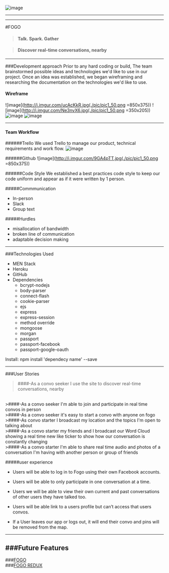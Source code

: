 ![image](http://i.imgur.com/FbU4l4h.png)

---
---
#FOGO
>#### Talk. Spark. Gather

>#### Discover real-time conversations, nearby

---
###Development approach 
Prior to any hard coding or build, The team brainstormed possible ideas and technologies we'd like to use in our project. Once an idea was established, we began wireframing and researching the documentation on the technologies we'd like to use. 


#### Wireframe
![image](http://i.imgur.com/ucAcKkR.jpg(./pic/pic1_50.png =850x375))
![image](http://i.imgur.com/Ne3nvX6.jpg(./pic/pic1_50.png =350x205))
![image]()
![image]()

___



#### Team Workflow



######Trello
We used Trello to manage our product, technical requirements and work flow. 
![image](http://i.imgur.com/mHg46Ix.png)


######Github
![image](http://i.imgur.com/9GA4pTT.jpg(./pic/pic1_50.png =850x375))


######Code Style
We established a best practices code style to keep our code uniform and appear as if it were written by 1 person. 

#####Commmunication
- In-person
- Slack
- Group text

#####Hurdles
- misallocation of bandwidth
- broken line of communication
- adaptable decision making

---
###Technologies Used
- MEN Stack
- Heroku
- GitHub
- Dependencies
	- bcrypt-nodejs
	- body-parser
	- connect-flash
	- cookie-parser
	- ejs
	- express
	- express-session
	- method override
	- mongoose
	- morgan
	- passport
	- passport-facebook
	- passport-google-oauth
	
Install: npm install 'dependecy name' --save 

---

###User Stories
>####-As a convo seeker I use the site to discover real-time conversations, nearby
<br>
>####-As a convo seeker I'm able to join and participate in real time convos in person
<br>
>####-As a convo seeker it's easy to start a convo with anyone on fogo
<br>
>####-As convo starter I broadcast my location and the topics I'm open to talking about
<br>
>####-As a convo starter my friends and I broadcast our Word Cloud showing a real time new like ticker to show how our conversation is constantly changing 
<br>
>####-As a convo starter I'm able to share real time audio and photos of a conversation I'm having with another person or group of friends



#####user experience
- Users will be able to log in to Fogo using their own Facebook accounts.  

- Users will be able to only participate in one conversation at a time.

- Users we will be able to view their own current and past conversations of other users they have talked too.  

- Users will be able link to a users profile but can’t access that users convos.

- If a User leaves our app or logs out, it will end their convo and pins will be removed from the map.


---

###Future Features
---


###[FOGO](http://voltronfogo.herokuapp.com/)
<br>
###[FOGO REDUX](http://fogofire.herokuapp.com/)



